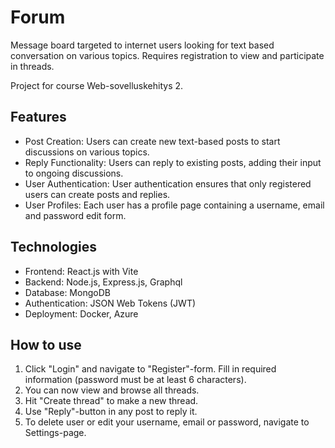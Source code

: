 # Forum

Message board targeted to internet users looking for text based conversation on various topics. Requires registration to view and participate in threads.

Project for course Web-sovelluskehitys 2.

## Features

- Post Creation: Users can create new text-based posts to start discussions on various topics.
- Reply Functionality: Users can reply to existing posts, adding their input to ongoing discussions.
- User Authentication: User authentication ensures that only registered users can create posts and replies.
- User Profiles: Each user has a profile page containing a username, email and password edit form.

## Technologies

- Frontend: React.js with Vite
- Backend: Node.js, Express.js, Graphql
- Database: MongoDB
- Authentication: JSON Web Tokens (JWT)
- Deployment: Docker, Azure

## How to use

1. Click "Login" and navigate to "Register"-form. Fill in required information (password must be at least 6 characters).
2. You can now view and browse all threads.
3. Hit "Create thread" to make a new thread.
4. Use "Reply"-button in any post to reply it.
5. To delete user or edit your username, email or password, navigate to Settings-page.
